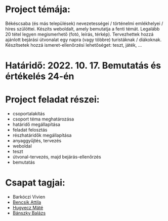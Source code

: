 # Project témája:
Békéscsaba (és más települések) nevezetességei / történelmi emlékhelyei / híres szülöttei.
Készíts weboldalt, amely bemutatja a fenti témát. Legalább 20 tétel legyen megismerhető (fotó, leírás, térkép). Tervezhettek hozzá ajánlott bejárási útvonalat egy napra (vagy többre) turistáknak / diákoknak. Készítsetek hozzá ismeret-ellenőrzési lehetőséget: teszt, játék, ...

# Határidő: 2022. 10. 17. Bemutatás és értékelés 24-én

# Project feladat részei:
- csoportalakítás
- csoport téma meghatározása
- határidő megállapítása
- feladat felosztás
- részhatáridők megállapítása
- anyaggyűjtés, tervezés
- weboldal
- teszt
- útvonal-tervezés, majd bejárás-ellenőrzés
- bemutatás

# Csapat tagjai:
- Barkóczi Vivien
- [Bencsik Attila](https://github.com/Sco-Ttt)
- [Hugyecz Máté](https://github.com/Hmate11)
- [Bánszky Balázs](https://github.com/BBpezsgo)
